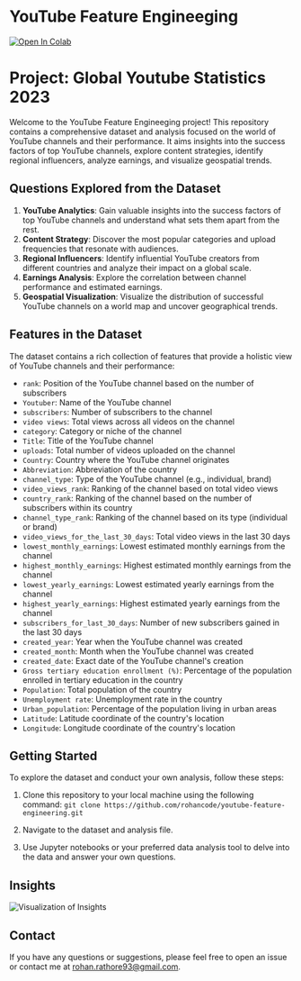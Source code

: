 # YouTube Feature Engineeging

[![Open In Colab](https://colab.research.google.com/assets/colab-badge.svg)](https://colab.research.google.com/github/rohancode/youtube-feature-engineering/blob/main/YouTube_Insights.ipynb)

# Project: Global Youtube Statistics 2023

Welcome to the YouTube Feature Engineeging project! This repository contains a comprehensive dataset and analysis focused on the world of YouTube channels and their performance. It aims insights into the success factors of top YouTube channels, explore content strategies, identify regional influencers, analyze earnings, and visualize geospatial trends.

## Questions Explored from the Dataset

1. **YouTube Analytics**: Gain valuable insights into the success factors of top YouTube channels and understand what sets them apart from the rest.
2. **Content Strategy**: Discover the most popular categories and upload frequencies that resonate with audiences.
3. **Regional Influencers**: Identify influential YouTube creators from different countries and analyze their impact on a global scale.
4. **Earnings Analysis**: Explore the correlation between channel performance and estimated earnings.
5. **Geospatial Visualization**: Visualize the distribution of successful YouTube channels on a world map and uncover geographical trends.

## Features in the Dataset

The dataset contains a rich collection of features that provide a holistic view of YouTube channels and their performance:

- `rank`: Position of the YouTube channel based on the number of subscribers
- `Youtuber`: Name of the YouTube channel
- `subscribers`: Number of subscribers to the channel
- `video views`: Total views across all videos on the channel
- `category`: Category or niche of the channel
- `Title`: Title of the YouTube channel
- `uploads`: Total number of videos uploaded on the channel
- `Country`: Country where the YouTube channel originates
- `Abbreviation`: Abbreviation of the country
- `channel_type`: Type of the YouTube channel (e.g., individual, brand)
- `video_views_rank`: Ranking of the channel based on total video views
- `country_rank`: Ranking of the channel based on the number of subscribers within its country
- `channel_type_rank`: Ranking of the channel based on its type (individual or brand)
- `video_views_for_the_last_30_days`: Total video views in the last 30 days
- `lowest_monthly_earnings`: Lowest estimated monthly earnings from the channel
- `highest_monthly_earnings`: Highest estimated monthly earnings from the channel
- `lowest_yearly_earnings`: Lowest estimated yearly earnings from the channel
- `highest_yearly_earnings`: Highest estimated yearly earnings from the channel
- `subscribers_for_last_30_days`: Number of new subscribers gained in the last 30 days
- `created_year`: Year when the YouTube channel was created
- `created_month`: Month when the YouTube channel was created
- `created_date`: Exact date of the YouTube channel's creation
- `Gross tertiary education enrollment (%)`: Percentage of the population enrolled in tertiary education in the country
- `Population`: Total population of the country
- `Unemployment rate`: Unemployment rate in the country
- `Urban_population`: Percentage of the population living in urban areas
- `Latitude`: Latitude coordinate of the country's location
- `Longitude`: Longitude coordinate of the country's location

## Getting Started

To explore the dataset and conduct your own analysis, follow these steps:

1. Clone this repository to your local machine using the following command:
```git clone https://github.com/rohancode/youtube-feature-engineering.git```

2. Navigate to the dataset and analysis file.

3. Use Jupyter notebooks or your preferred data analysis tool to delve into the data and answer your own questions.

## Insights

![Visualization of Insights](https://github.com/rohancode/youtube-feature-engineering/blob/main/YouTube_Insights.gif)

## Contact

If you have any questions or suggestions, please feel free to open an issue or contact me at rohan.rathore93@gmail.com.
